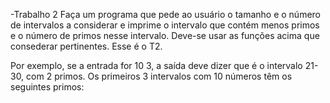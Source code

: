 -Trabalho 2
Faça um programa que pede ao usuário o tamanho e o número de intervalos a considerar e imprime o intervalo que contém menos primos e o número de primos nesse intervalo. Deve-se usar as funções acima que consederar pertinentes. Esse é o T2.

Por exemplo, se a entrada for 10 3, a saída deve dizer que é o intervalo 21-30, com 2 primos. Os primeiros 3 intervalos com 10 números têm os seguintes primos: